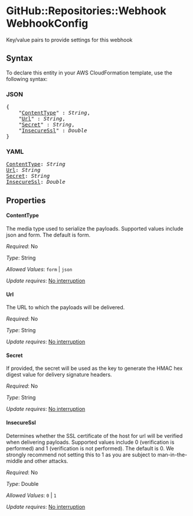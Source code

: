 # GitHub::Repositories::Webhook WebhookConfig

Key/value pairs to provide settings for this webhook

## Syntax

To declare this entity in your AWS CloudFormation template, use the following syntax:

### JSON

<pre>
{
    "<a href="#contenttype" title="ContentType">ContentType</a>" : <i>String</i>,
    "<a href="#url" title="Url">Url</a>" : <i>String</i>,
    "<a href="#secret" title="Secret">Secret</a>" : <i>String</i>,
    "<a href="#insecuressl" title="InsecureSsl">InsecureSsl</a>" : <i>Double</i>
}
</pre>

### YAML

<pre>
<a href="#contenttype" title="ContentType">ContentType</a>: <i>String</i>
<a href="#url" title="Url">Url</a>: <i>String</i>
<a href="#secret" title="Secret">Secret</a>: <i>String</i>
<a href="#insecuressl" title="InsecureSsl">InsecureSsl</a>: <i>Double</i>
</pre>

## Properties

#### ContentType

The media type used to serialize the payloads. Supported values include json and form. The default is form.

_Required_: No

_Type_: String

_Allowed Values_: <code>form</code> | <code>json</code>

_Update requires_: [No interruption](https://docs.aws.amazon.com/AWSCloudFormation/latest/UserGuide/using-cfn-updating-stacks-update-behaviors.html#update-no-interrupt)

#### Url

The URL to which the payloads will be delivered.

_Required_: No

_Type_: String

_Update requires_: [No interruption](https://docs.aws.amazon.com/AWSCloudFormation/latest/UserGuide/using-cfn-updating-stacks-update-behaviors.html#update-no-interrupt)

#### Secret

If provided, the secret will be used as the key to generate the HMAC hex digest value for delivery signature headers.

_Required_: No

_Type_: String

_Update requires_: [No interruption](https://docs.aws.amazon.com/AWSCloudFormation/latest/UserGuide/using-cfn-updating-stacks-update-behaviors.html#update-no-interrupt)

#### InsecureSsl

Determines whether the SSL certificate of the host for url will be verified when delivering payloads. Supported values include 0 (verification is performed) and 1 (verification is not performed). The default is 0. We strongly recommend not setting this to 1 as you are subject to man-in-the-middle and other attacks.

_Required_: No

_Type_: Double

_Allowed Values_: <code>0</code> | <code>1</code>

_Update requires_: [No interruption](https://docs.aws.amazon.com/AWSCloudFormation/latest/UserGuide/using-cfn-updating-stacks-update-behaviors.html#update-no-interrupt)

